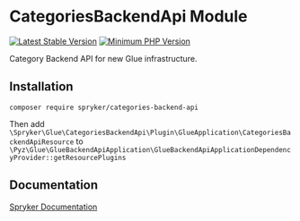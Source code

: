 # CategoriesBackendApi Module
[![Latest Stable Version](https://poser.pugx.org/spryker/categories-backend-api/v/stable.svg)](https://packagist.org/packages/spryker/categories-backend-api)
[![Minimum PHP Version](https://img.shields.io/badge/php-%3E%3D%208.2-8892BF.svg)](https://php.net/)

Category Backend API for new Glue infrastructure.

## Installation

```
composer require spryker/categories-backend-api
```

Then add `\Spryker\Glue\CategoriesBackendApi\Plugin\GlueApplication\CategoriesBackendApiResource` to `\Pyz\Glue\GlueBackendApiApplication\GlueBackendApiApplicationDependencyProvider::getResourcePlugins`

## Documentation

[Spryker Documentation](https://docs.spryker.com/)
